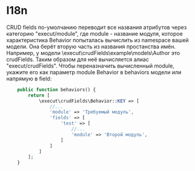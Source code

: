 # I18n
CRUD fields по-умолчанию переводит все названия атрибутов через категорию "execut/module", где module - название модуля, которое характеристика
Behavior попыталась вычислить из namespace вашей модели.
Она берёт вторую часть из названия простанства имён.
Например, у модели \execut\crudFields\example\models\Author это crudFields.
Таким образом для неё вычисляется алиас "execut/crudFields".
Чтобы переназначить вычисленный module, укажите его как параметр module Behavior в behaviors модели или напрямую в field:
```php
    public function behaviors() {
        return [
            \execut\crudFields\Behavior::KEY => [
                //...
                'module' => 'Требуемый модуль',
                'fields' => [
                    'test' => [
                        //...
                        'module' => 'Второй модуль',
                    ]
                ]
            ]
        ];
    }
```